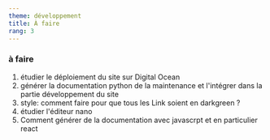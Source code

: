 ```yaml
---
theme: développement
title: À faire
rang: 3
---
```

### à faire

1. étudier le déploiement du site sur Digital Ocean
2. générer la documentation python de la maintenance et l'intégrer dans la partie développement du site
3. style: comment faire pour que tous les Link soient en darkgreen ?
4. étudier l'éditeur nano
5. Comment générer de la documentation avec javascrpt et en particulier react
